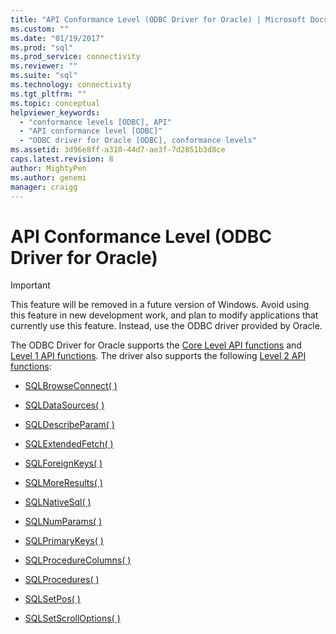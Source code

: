 ```yaml
---
title: "API Conformance Level (ODBC Driver for Oracle) | Microsoft Docs"
ms.custom: ""
ms.date: "01/19/2017"
ms.prod: "sql"
ms.prod_service: connectivity
ms.reviewer: ""
ms.suite: "sql"
ms.technology: connectivity
ms.tgt_pltfrm: ""
ms.topic: conceptual
helpviewer_keywords: 
  - "conformance levels [ODBC], API"
  - "API conformance level [ODBC]"
  - "ODBC driver for Oracle [ODBC], conformance levels"
ms.assetid: 3d96e8ff-a310-44d7-ae3f-7d2851b3d8ce
caps.latest.revision: 8
author: MightyPen
ms.author: genemi
manager: craigg
---
```

# API Conformance Level (ODBC Driver for Oracle)
> [!IMPORTANT]  
>  This feature will be removed in a future version of Windows. Avoid using this feature in new development work, and plan to modify applications that currently use this feature. Instead, use the ODBC driver provided by Oracle.  
  
 The ODBC Driver for Oracle supports the [Core Level API functions](../../odbc/microsoft/core-level-api-functions-odbc-driver-for-oracle.md) and [Level 1 API functions](../../odbc/microsoft/level-1-api-functions-odbc-driver-for-oracle.md). The driver also supports the following [Level 2 API functions](../../odbc/microsoft/level-2-api-functions-odbc-driver-for-oracle.md):  
  
-   [SQLBrowseConnect( )](../../odbc/microsoft/level-2-api-functions-odbc-driver-for-oracle.md)  
  
-   [SQLDataSources( )](../../odbc/microsoft/level-2-api-functions-odbc-driver-for-oracle.md)  
  
-   [SQLDescribeParam( )](../../odbc/microsoft/level-2-api-functions-odbc-driver-for-oracle.md)  
  
-   [SQLExtendedFetch( )](../../odbc/microsoft/level-2-api-functions-odbc-driver-for-oracle.md)  
  
-   [SQLForeignKeys( )](../../odbc/microsoft/level-2-api-functions-odbc-driver-for-oracle.md)  
  
-   [SQLMoreResults( )](../../odbc/microsoft/level-2-api-functions-odbc-driver-for-oracle.md)  
  
-   [SQLNativeSql( )](../../odbc/microsoft/level-2-api-functions-odbc-driver-for-oracle.md)  
  
-   [SQLNumParams( )](../../odbc/microsoft/level-2-api-functions-odbc-driver-for-oracle.md)  
  
-   [SQLPrimaryKeys( )](../../odbc/microsoft/level-2-api-functions-odbc-driver-for-oracle.md)  
  
-   [SQLProcedureColumns( )](../../odbc/microsoft/level-2-api-functions-odbc-driver-for-oracle.md)  
  
-   [SQLProcedures( )](../../odbc/microsoft/level-2-api-functions-odbc-driver-for-oracle.md)  
  
-   [SQLSetPos( )](../../odbc/microsoft/level-2-api-functions-odbc-driver-for-oracle.md)  
  
-   [SQLSetScrollOptions( )](../../odbc/microsoft/level-2-api-functions-odbc-driver-for-oracle.md)
